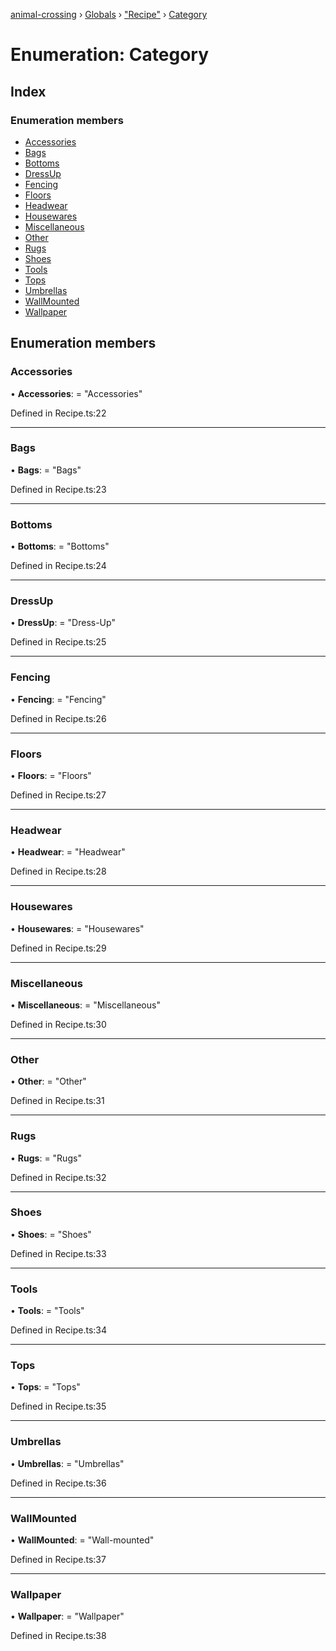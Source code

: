 [animal-crossing](../README.md) › [Globals](../globals.md) › ["Recipe"](../modules/_recipe_.md) › [Category](_recipe_.category.md)

# Enumeration: Category

## Index

### Enumeration members

* [Accessories](_recipe_.category.md#accessories)
* [Bags](_recipe_.category.md#bags)
* [Bottoms](_recipe_.category.md#bottoms)
* [DressUp](_recipe_.category.md#dressup)
* [Fencing](_recipe_.category.md#fencing)
* [Floors](_recipe_.category.md#floors)
* [Headwear](_recipe_.category.md#headwear)
* [Housewares](_recipe_.category.md#housewares)
* [Miscellaneous](_recipe_.category.md#miscellaneous)
* [Other](_recipe_.category.md#other)
* [Rugs](_recipe_.category.md#rugs)
* [Shoes](_recipe_.category.md#shoes)
* [Tools](_recipe_.category.md#tools)
* [Tops](_recipe_.category.md#tops)
* [Umbrellas](_recipe_.category.md#umbrellas)
* [WallMounted](_recipe_.category.md#wallmounted)
* [Wallpaper](_recipe_.category.md#wallpaper)

## Enumeration members

###  Accessories

• **Accessories**: = "Accessories"

Defined in Recipe.ts:22

___

###  Bags

• **Bags**: = "Bags"

Defined in Recipe.ts:23

___

###  Bottoms

• **Bottoms**: = "Bottoms"

Defined in Recipe.ts:24

___

###  DressUp

• **DressUp**: = "Dress-Up"

Defined in Recipe.ts:25

___

###  Fencing

• **Fencing**: = "Fencing"

Defined in Recipe.ts:26

___

###  Floors

• **Floors**: = "Floors"

Defined in Recipe.ts:27

___

###  Headwear

• **Headwear**: = "Headwear"

Defined in Recipe.ts:28

___

###  Housewares

• **Housewares**: = "Housewares"

Defined in Recipe.ts:29

___

###  Miscellaneous

• **Miscellaneous**: = "Miscellaneous"

Defined in Recipe.ts:30

___

###  Other

• **Other**: = "Other"

Defined in Recipe.ts:31

___

###  Rugs

• **Rugs**: = "Rugs"

Defined in Recipe.ts:32

___

###  Shoes

• **Shoes**: = "Shoes"

Defined in Recipe.ts:33

___

###  Tools

• **Tools**: = "Tools"

Defined in Recipe.ts:34

___

###  Tops

• **Tops**: = "Tops"

Defined in Recipe.ts:35

___

###  Umbrellas

• **Umbrellas**: = "Umbrellas"

Defined in Recipe.ts:36

___

###  WallMounted

• **WallMounted**: = "Wall-mounted"

Defined in Recipe.ts:37

___

###  Wallpaper

• **Wallpaper**: = "Wallpaper"

Defined in Recipe.ts:38
